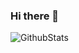 ### Hi there 👋

![GithubStats](https://github-readme-stats.vercel.app/api?username=Pumpkin9841&show_icons=true&theme=dark&count_private=true)


<!--
**Pumpkin9841/Pumpkin9841** is a ✨ _special_ ✨ repository because its `README.md` (this file) appears on your GitHub profile.

Here are some ideas to get you started:


- 🔭 I’m currently working on ...
- 🌱 I’m currently learning ...
- 👯 I’m looking to collaborate on ...
- 🤔 I’m looking for help with ...
- 💬 Ask me about ...
- 📫 How to reach me: ...
- 😄 Pronouns: ...
- ⚡ Fun fact: ...
-->
